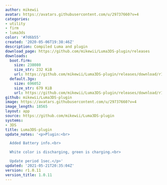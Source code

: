 ```yaml
---
author: mikewii
avatar: https://avatars.githubusercontent.com/u/29737660?v=4
categories:
- utility
- firm
- luma3ds
color: '#7d6b55'
created: '2020-05-06T19:38:46Z'
description: Compiled Luma and plugin
download_page: https://github.com/mikewii/Luma3DS-plugin/releases
downloads:
  boot.firm:
    size: 238080
    size_str: 232 KiB
    url: https://github.com/mikewii/Luma3DS-plugin/releases/download/r1.0.11/boot.firm
  default.3gx:
    size: 696052
    size_str: 679 KiB
    url: https://github.com/mikewii/Luma3DS-plugin/releases/download/r1.0.11/default.3gx
github: mikewii/Luma3DS-plugin
image: https://avatars.githubusercontent.com/u/29737660?v=4
image_length: 18565
layout: app
source: https://github.com/mikewii/Luma3DS-plugin
systems:
- 3DS
title: Luma3DS-plugin
update_notes: '<p>Plugin:<br>

  Added Battery info.<br>

  White color is discharging, green is charging.<br>

  Update period 1sec.</p>'
updated: '2021-05-21T20:35:04Z'
version: r1.0.11
version_title: 1.0.11
---
```

